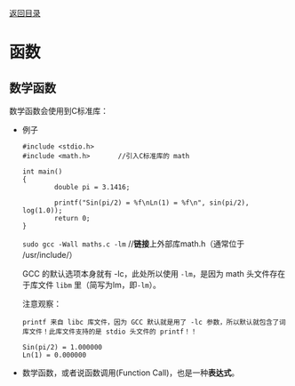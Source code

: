 [返回目录](/README.md)

函数
===========================


数学函数
----------

数学函数会使用到C标准库：
  
  - 例子
    
    ```
    #include <stdio.h>
    #include <math.h>       //引入C标准库的 math

    int main()
    {
            double pi = 3.1416;
            
            printf("Sin(pi/2) = %f\nLn(1) = %f\n", sin(pi/2), log(1.0));
            return 0;
    }
    ```
    
    `sudo gcc -Wall maths.c -lm`        //**链接**上外部库math.h（通常位于 /usr/include/）
    
    GCC 的默认选项本身就有 -lc，此处所以使用 `-lm`，是因为 math 头文件存在于库文件 `libm` 里（简写为lm，即`-lm`）。
      
      注意观察：
        
        printf 来自 libc 库文件，因为 GCC 默认就是用了 -lc 参数，所以默认就包含了词库文件！此库文件支持的是 stdio 头文件的 printf！！
    
    ```
    Sin(pi/2) = 1.000000
    Ln(1) = 0.000000
    ```
    
  - 数学函数，或者说函数调用(Function Call)，也是一种**表达式**。
